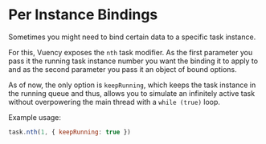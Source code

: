  # Per Instance Bindings

Sometimes you might need to bind certain data to a specific task instance.

For this, Vuency exposes the `nth` task modifier. As the first parameter you pass it the running task instance number you want the binding it to apply to and as the second parameter you pass it an object of bound options.

As of now, the only option is `keepRunning`, which keeps the task instance in the running queue and thus, allows you to simulate an infinitely active task without overpowering the main thread with a `while (true)` loop.

Example usage:

```js
task.nth(1, { keepRunning: true })
```
